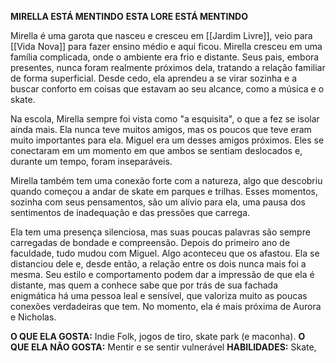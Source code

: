 
**MIRELLA ESTÁ MENTINDO**
**ESTA LORE ESTÁ MENTINDO**

Mirella é uma garota que nasceu e cresceu em [[Jardim Livre]], veio para [[Vida Nova]] para fazer ensino médio e aqui ficou. 
Mirella cresceu em uma família complicada, onde o ambiente era frio e distante. Seus pais, embora presentes, nunca foram realmente próximos dela, tratando a relação familiar de forma superficial. Desde cedo, ela aprendeu a se virar sozinha e a buscar conforto em coisas que estavam ao seu alcance, como a música e o skate.

Na escola, Mirella sempre foi vista como "a esquisita", o que a fez se isolar ainda mais. Ela nunca teve muitos amigos, mas os poucos que teve eram muito importantes para ela. Miguel era um desses amigos próximos. Eles se conectaram em um momento em que ambos se sentiam deslocados e, durante um tempo, foram inseparáveis. 

Mirella também tem uma conexão forte com a natureza, algo que descobriu quando começou a andar de skate em parques e trilhas. Esses momentos, sozinha com seus pensamentos, são um alívio para ela, uma pausa dos sentimentos de inadequação e das pressões que carrega.

Ela tem uma presença silenciosa, mas suas poucas palavras são sempre carregadas de bondade e compreensão. Depois do primeiro ano de faculdade, tudo mudou com Miguel. Algo aconteceu que os afastou. Ela se distanciou dele e, desde então, a relação entre os dois nunca mais foi a mesma. Seu estilo e comportamento podem dar a impressão de que ela é distante, mas quem a conhece sabe que por trás de sua fachada enigmática há uma pessoa leal e sensível, que valoriza muito as poucas conexões verdadeiras que tem. No momento, ela é mais próxima de Aurora e Nicholas.

**O QUE ELA GOSTA:** Indie Folk, jogos de tiro, skate park (e maconha).
**O QUE ELA NÃO GOSTA:**  Mentir e se sentir vulnerável
**HABILIDADES:** Skate, 